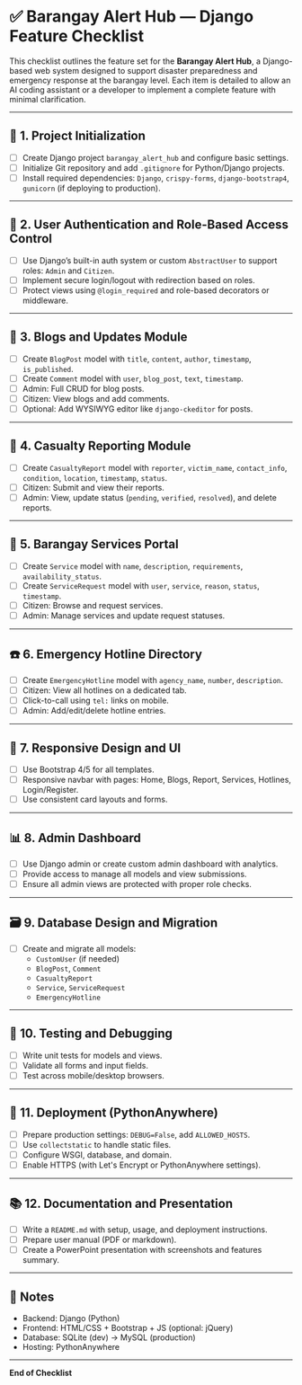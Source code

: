 
# ✅ Barangay Alert Hub — Django Feature Checklist

This checklist outlines the feature set for the **Barangay Alert Hub**, a Django-based web system designed to support disaster preparedness and emergency response at the barangay level. Each item is detailed to allow an AI coding assistant or a developer to implement a complete feature with minimal clarification.

---

## 🔧 1. Project Initialization
- [ ] Create Django project `barangay_alert_hub` and configure basic settings.
- [ ] Initialize Git repository and add `.gitignore` for Python/Django projects.
- [ ] Install required dependencies: `Django`, `crispy-forms`, `django-bootstrap4`, `gunicorn` (if deploying to production).

---

## 👥 2. User Authentication and Role-Based Access Control
- [ ] Use Django’s built-in auth system or custom `AbstractUser` to support roles: `Admin` and `Citizen`.
- [ ] Implement secure login/logout with redirection based on roles.
- [ ] Protect views using `@login_required` and role-based decorators or middleware.

---

## 📰 3. Blogs and Updates Module
- [ ] Create `BlogPost` model with `title`, `content`, `author`, `timestamp`, `is_published`.
- [ ] Create `Comment` model with `user`, `blog_post`, `text`, `timestamp`.
- [ ] Admin: Full CRUD for blog posts.
- [ ] Citizen: View blogs and add comments.
- [ ] Optional: Add WYSIWYG editor like `django-ckeditor` for posts.

---

## 🚨 4. Casualty Reporting Module
- [ ] Create `CasualtyReport` model with `reporter`, `victim_name`, `contact_info`, `condition`, `location`, `timestamp`, `status`.
- [ ] Citizen: Submit and view their reports.
- [ ] Admin: View, update status (`pending`, `verified`, `resolved`), and delete reports.

---

## 🧾 5. Barangay Services Portal
- [ ] Create `Service` model with `name`, `description`, `requirements`, `availability_status`.
- [ ] Create `ServiceRequest` model with `user`, `service`, `reason`, `status`, `timestamp`.
- [ ] Citizen: Browse and request services.
- [ ] Admin: Manage services and update request statuses.

---

## ☎️ 6. Emergency Hotline Directory
- [ ] Create `EmergencyHotline` model with `agency_name`, `number`, `description`.
- [ ] Citizen: View all hotlines on a dedicated tab.
- [ ] Click-to-call using `tel:` links on mobile.
- [ ] Admin: Add/edit/delete hotline entries.

---

## 📱 7. Responsive Design and UI
- [ ] Use Bootstrap 4/5 for all templates.
- [ ] Responsive navbar with pages: Home, Blogs, Report, Services, Hotlines, Login/Register.
- [ ] Use consistent card layouts and forms.

---

## 📊 8. Admin Dashboard
- [ ] Use Django admin or create custom admin dashboard with analytics.
- [ ] Provide access to manage all models and view submissions.
- [ ] Ensure all admin views are protected with proper role checks.

---

## 🗃️ 9. Database Design and Migration
- [ ] Create and migrate all models:
  - `CustomUser` (if needed)
  - `BlogPost`, `Comment`
  - `CasualtyReport`
  - `Service`, `ServiceRequest`
  - `EmergencyHotline`

---

## 🧪 10. Testing and Debugging
- [ ] Write unit tests for models and views.
- [ ] Validate all forms and input fields.
- [ ] Test across mobile/desktop browsers.

---

## 🚀 11. Deployment (PythonAnywhere)
- [ ] Prepare production settings: `DEBUG=False`, add `ALLOWED_HOSTS`.
- [ ] Use `collectstatic` to handle static files.
- [ ] Configure WSGI, database, and domain.
- [ ] Enable HTTPS (with Let's Encrypt or PythonAnywhere settings).

---

## 📚 12. Documentation and Presentation
- [ ] Write a `README.md` with setup, usage, and deployment instructions.
- [ ] Prepare user manual (PDF or markdown).
- [ ] Create a PowerPoint presentation with screenshots and features summary.

---

## 🧩 Notes
- Backend: Django (Python)
- Frontend: HTML/CSS + Bootstrap + JS (optional: jQuery)
- Database: SQLite (dev) → MySQL (production)
- Hosting: PythonAnywhere

---

**End of Checklist**
